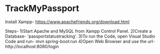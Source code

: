 # TrackMyPassport
Install Xampp- https://www.apachefriends.org/download.html

Steps-
1)Start Apache and MySQL from Xampp Control Panel.
2)Create a Database- 'passportstatustracking'.
3)To run the Code, open Visual Studio Code and run- mvn spring-boot:run
4)Open Web Browser and use the url- http://localhost:8080/login 
